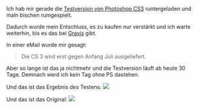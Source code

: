 <!--
.. title: PS + Matrix
.. slug: 142-ps-matrix
.. date: 2007-06-17 17:07:13
.. tags: Matrix,Persönlich,Software
.. description: 
.. type: text
-->

Ich hab mir gerade die [Testversion von Photoshop CS3](https://www.adobe.com/cfusion/tdrc/index.cfm?loc=de&product=photoshop) runtergeladen und maln bischen rumgespielt.
<!-- TEASER_END -->

Dadurch wurde mein Entschluss, es zu kaufen nur verstärkt und ich warte weiterhin, bis es das bei [Gravis](http://www.gravis.de/) gibt.

In einer eMail wurde mir gesagt:

>Die CS 3 wird erst gegen Anfang Juli ausgeliefert.

Aber so lange ist das ja nichtmehr und die Testversion läuft ab heute 30 Tage.
Demnach werd ich kein Tag ohne PS dastehen.

Und das ist das Ergebnis des Testens:
![](/images/gothik_matrix.jpg)

Und das ist das Original:
![](/images/goth.jpg)
